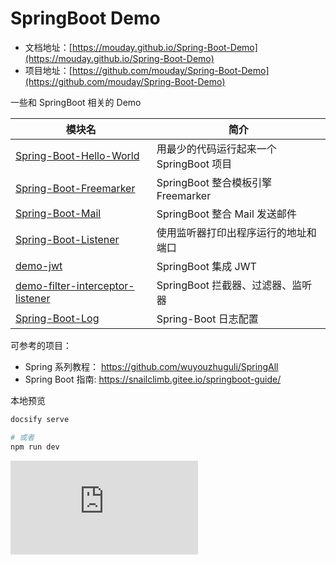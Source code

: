 # SpringBoot Demo

- 文档地址：[https://mouday.github.io/Spring-Boot-Demo](https://mouday.github.io/Spring-Boot-Demo)
- 项目地址：[https://github.com/mouday/Spring-Boot-Demo](https://github.com/mouday/Spring-Boot-Demo)

一些和 SpringBoot 相关的 Demo

| 模块名                                                                         | 简介                                     |
| ------------------------------------------------------------------------------ | ---------------------------------------- |
| [Spring-Boot-Hello-World](Spring-Boot-Hello-World/README.md)                   | 用最少的代码运行起来一个 SpringBoot 项目 |
| [Spring-Boot-Freemarker](Spring-Boot-Freemarker/README.md)                     | SpringBoot 整合模板引擎 Freemarker       |
| [Spring-Boot-Mail](Spring-Boot-Mail/README.md)                                 | SpringBoot 整合 Mail 发送邮件            |
| [Spring-Boot-Listener](Spring-Boot-Listener/README.md)                         | 使用监听器打印出程序运行的地址和端口     |
| [demo-jwt](demo-jwt/README.md)                                                 | SpringBoot 集成 JWT                      |
| [demo-filter-interceptor-listener](demo-filter-interceptor-listener/README.md) | SpringBoot 拦截器、过滤器、监听器        |
| [Spring-Boot-Log](Spring-Boot-Log/README.md)                                   | Spring-Boot 日志配置                     |

可参考的项目：

- Spring 系列教程： https://github.com/wuyouzhuguli/SpringAll
- Spring Boot 指南: https://snailclimb.gitee.io/springboot-guide/

本地预览

```bash
docsify serve

# 或者
npm run dev
```

![](https://api.isoyu.com/bing_images.php)

